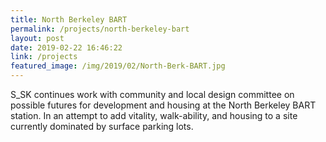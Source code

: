 ```yaml
---
title: North Berkeley BART
permalink: /projects/north-berkeley-bart
layout: post
date: 2019-02-22 16:46:22
link: /projects
featured_image: /img/2019/02/North-Berk-BART.jpg
---
```


S_SK continues work with community and local design committee on possible futures for development and housing at the North Berkeley BART station. In an attempt to add vitality, walk-ability, and housing to a site currently dominated by surface parking lots.
